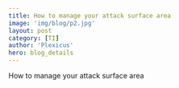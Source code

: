 ```yaml
---
title: How to manage your attack surface area
image: 'img/blog/p2.jpg'
layout: post
category: [TI]
author: 'Plexicus'
hero: blog_details
---
```


How to manage your attack surface area
